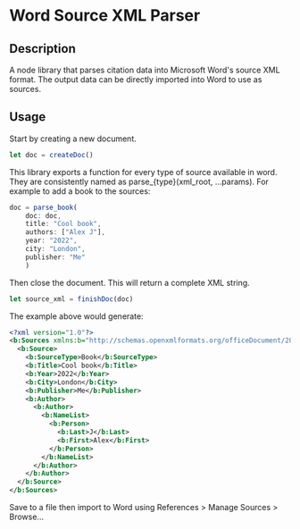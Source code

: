 # Word Source XML Parser
## Description
A node library that parses citation data into Microsoft Word's source XML format.
The output data can be directly imported into Word to use as sources.

## Usage

Start by creating a new document.
```javascript
let doc = createDoc()
```

This library exports a function for every type of source available in word.
They are consistently named as parse_{type}(xml_root, ...params).
For example to add a book to the sources:

```javascript
doc = parse_book(
    doc: doc,
    title: "Cool book",
    authors: ["Alex J"], 
    year: "2022", 
    city: "London",
    publisher: "Me"
    )
```

Then close the document.
This will return a complete XML string.
```javascript
let source_xml = finishDoc(doc)
```


The example above would generate:
```xml
<?xml version="1.0"?>
<b:Sources xmlns:b="http://schemas.openxmlformats.org/officeDocument/2006/bibliography" xmlns="http://schemas.openxmlformats.org/officeDocument/2006/bibliography">
  <b:Source>
    <b:SourceType>Book</b:SourceType>
    <b:Title>Cool book</b:Title>
    <b:Year>2022</b:Year>
    <b:City>London</b:City>
    <b:Publisher>Me</b:Publisher>
    <b:Author>
      <b:Author>
        <b:NameList>
          <b:Person>
            <b:Last>J</b:Last>
            <b:First>Alex</b:First>
          </b:Person>
        </b:NameList>
      </b:Author>
    </b:Author>
  </b:Source>
</b:Sources>
```
Save to a file then import to Word using References > Manage Sources > Browse...